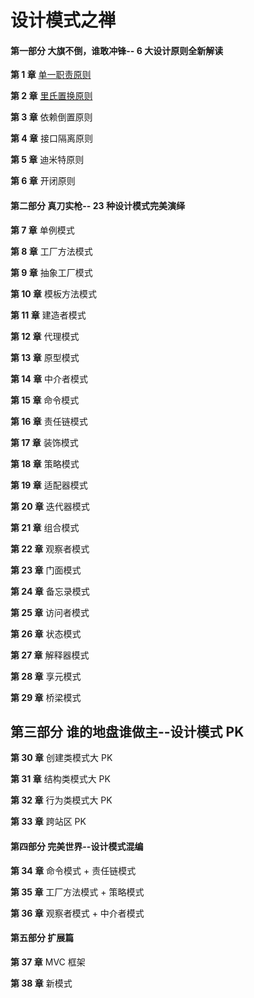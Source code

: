 # 设计模式之禅

#### 第一部分 大旗不倒，谁敢冲锋-- 6 大设计原则全新解读

**第 1 章** [单一职责原则](https://github.com/ZhangMiao147/android_learning_notes/blob/master/BookNote/%E8%AE%BE%E8%AE%A1%E6%A8%A1%E5%BC%8F%E4%B9%8B%E7%A6%85/%E7%AC%AC1%E7%AB%A0-%E5%8D%95%E4%B8%80%E8%81%8C%E8%B4%A3%E5%8E%9F%E5%88%99.md)

**第 2 章** [里氏置换原则](https://github.com/ZhangMiao147/android_learning_notes/blob/master/BookNote/%E8%AE%BE%E8%AE%A1%E6%A8%A1%E5%BC%8F%E4%B9%8B%E7%A6%85/%E7%AC%AC2%E7%AB%A0-%E9%87%8C%E6%B0%8F%E6%9B%BF%E6%8D%A2%E5%8E%9F%E5%88%99.md)

**第 3 章** 依赖倒置原则

**第 4 章** 接口隔离原则

**第 5 章** 迪米特原则

**第 6 章** 开闭原则

#### 第二部分 真刀实枪-- 23 种设计模式完美演绎

**第 7 章** 单例模式

**第 8 章** 工厂方法模式

**第 9 章** 抽象工厂模式

**第 10 章** 模板方法模式

**第 11 章** 建造者模式

**第 12 章** 代理模式

**第 13 章** 原型模式

**第 14 章** 中介者模式

**第 15 章** 命令模式

**第 16 章** 责任链模式

**第 17 章** 装饰模式

**第 18 章** 策略模式

**第 19 章** 适配器模式

**第 20 章** 迭代器模式

**第 21 章** 组合模式

**第 22 章** 观察者模式

**第 23 章** 门面模式

**第 24 章** 备忘录模式

**第 25 章** 访问者模式

**第 26 章** 状态模式

**第 27 章** 解释器模式

**第 28 章** 享元模式

**第 29 章** 桥梁模式

## 第三部分 谁的地盘谁做主--设计模式 PK

**第 30 章** 创建类模式大 PK

**第 31 章** 结构类模式大 PK

**第 32 章** 行为类模式大 PK

**第 33 章** 跨站区 PK

#### 第四部分 完美世界--设计模式混编

**第 34 章** 命令模式 + 责任链模式

**第 35 章** 工厂方法模式 + 策略模式

**第 36 章** 观察者模式 + 中介者模式

#### 第五部分 扩展篇

**第 37 章** MVC 框架

**第 38 章** 新模式



